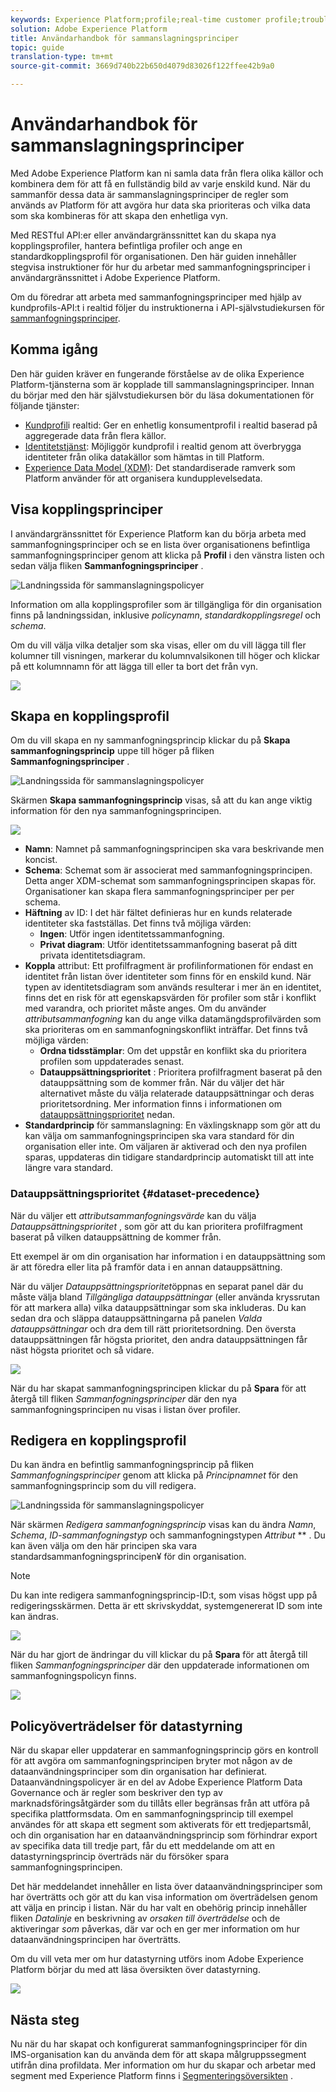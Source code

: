 ```yaml
---
keywords: Experience Platform;profile;real-time customer profile;troubleshooting;API
solution: Adobe Experience Platform
title: Användarhandbok för sammanslagningsprinciper
topic: guide
translation-type: tm+mt
source-git-commit: 3669d740b22b650d4079d83026f122ffee42b9a0

---
```



# Användarhandbok för sammanslagningsprinciper

Med Adobe Experience Platform kan ni samla data från flera olika källor och kombinera dem för att få en fullständig bild av varje enskild kund. När du sammanför dessa data är sammanslagningsprinciper de regler som används av Platform för att avgöra hur data ska prioriteras och vilka data som ska kombineras för att skapa den enhetliga vyn.

Med RESTful API:er eller användargränssnittet kan du skapa nya kopplingsprofiler, hantera befintliga profiler och ange en standardkopplingsprofil för organisationen. Den här guiden innehåller stegvisa instruktioner för hur du arbetar med sammanfogningsprinciper i användargränssnittet i Adobe Experience Platform.

Om du föredrar att arbeta med sammanfogningsprinciper med hjälp av kundprofils-API:t i realtid följer du instruktionerna i API-självstudiekursen för [sammanfogningsprinciper](../api/merge-policies.md).

## Komma igång

Den här guiden kräver en fungerande förståelse av de olika Experience Platform-tjänsterna som är kopplade till sammanslagningsprinciper. Innan du börjar med den här självstudiekursen bör du läsa dokumentationen för följande tjänster:

* [Kundprofil](../home.md)i realtid: Ger en enhetlig konsumentprofil i realtid baserad på aggregerade data från flera källor.
* [Identitetstjänst](../../identity-service/home.md): Möjliggör kundprofil i realtid genom att överbrygga identiteter från olika datakällor som hämtas in till Platform.
* [Experience Data Model (XDM)](../../xdm/home.md): Det standardiserade ramverk som Platform använder för att organisera kundupplevelsedata.

## Visa kopplingsprinciper

I användargränssnittet för Experience Platform kan du börja arbeta med sammanfogningsprinciper och se en lista över organisationens befintliga sammanfogningsprinciper genom att klicka på **Profil** i den vänstra listen och sedan välja fliken **Sammanfogningsprinciper** .

![Landningssida för sammanslagningspolicyer](../images/merge-policies/landing.png)

Information om alla kopplingsprofiler som är tillgängliga för din organisation finns på landningssidan, inklusive *policynamn*, *standardkopplingsregel* och *schema*.

Om du vill välja vilka detaljer som ska visas, eller om du vill lägga till fler kolumner till visningen, markerar du kolumnvalsikonen till höger och klickar på ett kolumnnamn för att lägga till eller ta bort det från vyn.

![](../images/merge-policies/adjust-view.png)

## Skapa en kopplingsprofil

Om du vill skapa en ny sammanfogningsprincip klickar du på **Skapa sammanfogningsprincip** uppe till höger på fliken **Sammanfogningsprinciper** .

![Landningssida för sammanslagningspolicyer](../images/merge-policies/create-new.png)

Skärmen **Skapa sammanfogningsprincip** visas, så att du kan ange viktig information för den nya sammanfogningsprincipen.

![](../images/merge-policies/create.png)

* **Namn**: Namnet på sammanfogningsprincipen ska vara beskrivande men koncist.
* **Schema**: Schemat som är associerat med sammanfogningsprincipen. Detta anger XDM-schemat som sammanfogningsprincipen skapas för. Organisationer kan skapa flera sammanfogningsprinciper per per schema.
* **Häftning** av ID: I det här fältet definieras hur en kunds relaterade identiteter ska fastställas. Det finns två möjliga värden:
   * **Ingen**: Utför ingen identitetssammanfogning.
   * **Privat diagram**: Utför identitetssammanfogning baserat på ditt privata identitetsdiagram.
* **Koppla** attribut: Ett profilfragment är profilinformationen för endast en identitet från listan över identiteter som finns för en enskild kund. När typen av identitetsdiagram som används resulterar i mer än en identitet, finns det en risk för att egenskapsvärden för profiler som står i konflikt med varandra, och prioritet måste anges. Om du använder *attributsammanfogning* kan du ange vilka datamängdsprofilvärden som ska prioriteras om en sammanfogningskonflikt inträffar. Det finns två möjliga värden:
   * **Ordna tidsstämplar**: Om det uppstår en konflikt ska du prioritera profilen som uppdaterades senast.
   * **Datauppsättningsprioritet** : Prioritera profilfragment baserat på den datauppsättning som de kommer från. När du väljer det här alternativet måste du välja relaterade datauppsättningar och deras prioritetsordning. Mer information finns i informationen om [datauppsättningsprioritet](#dataset-precedence) nedan.
* **Standardprincip** för sammanslagning: En växlingsknapp som gör att du kan välja om sammanfogningsprincipen ska vara standard för din organisation eller inte. Om väljaren är aktiverad och den nya profilen sparas, uppdateras din tidigare standardprincip automatiskt till att inte längre vara standard.

### Datauppsättningsprioritet {#dataset-precedence}

När du väljer ett *attributsammanfogningsvärde* kan du välja *Datauppsättningsprioritet* , som gör att du kan prioritera profilfragment baserat på vilken datauppsättning de kommer från.

Ett exempel är om din organisation har information i en datauppsättning som är att föredra eller lita på framför data i en annan datauppsättning.

När du väljer *Datauppsättningsprioritet*&#x200B;öppnas en separat panel där du måste välja bland *Tillgängliga datauppsättningar* (eller använda kryssrutan för att markera alla) vilka datauppsättningar som ska inkluderas. Du kan sedan dra och släppa datauppsättningarna på panelen *Valda datauppsättningar* och dra dem till rätt prioritetsordning. Den översta datauppsättningen får högsta prioritet, den andra datauppsättningen får näst högsta prioritet och så vidare.

![](../images/merge-policies/dataset-precedence.png)

När du har skapat sammanfogningsprincipen klickar du på **Spara** för att återgå till fliken *Sammanfogningsprinciper* där den nya sammanfogningsprincipen nu visas i listan över profiler.

## Redigera en kopplingsprofil

Du kan ändra en befintlig sammanfogningsprincip på fliken *Sammanfogningsprinciper* genom att klicka på *Principnamnet* för den sammanfogningsprincip som du vill redigera.

![Landningssida för sammanslagningspolicyer](../images/merge-policies/select-edit.png)

När skärmen *Redigera sammanfogningsprincip* visas kan du ändra *Namn*, *Schema*, *ID-sammanfogningstyp* och sammanfogningstypen *Attribut* ** . Du kan även välja om den här principen ska vara standardsammanfogningsprincipen¥ för din organisation.

>[!Note]
>Du kan inte redigera sammanfogningsprincip-ID:t, som visas högst upp på redigeringsskärmen. Detta är ett skrivskyddat, systemgenererat ID som inte kan ändras.

![](../images/merge-policies/edit-screen.png)

När du har gjort de ändringar du vill klickar du på **Spara** för att återgå till fliken *Sammanfogningsprinciper* där den uppdaterade informationen om sammanfogningspolicyn finns.

![](../images/merge-policies/edited.png)

## Policyöverträdelser för datastyrning

När du skapar eller uppdaterar en sammanfogningsprincip görs en kontroll för att avgöra om sammanfogningsprincipen bryter mot någon av de dataanvändningsprinciper som din organisation har definierat. Dataanvändningspolicyer är en del av Adobe Experience Platform Data Governance och är regler som beskriver den typ av marknadsföringsåtgärder som du tillåts eller begränsas från att utföra på specifika plattformsdata. Om en sammanfogningsprincip till exempel användes för att skapa ett segment som aktiverats för ett tredjepartsmål, och din organisation har en dataanvändningsprincip som förhindrar export av specifika data till tredje part, får du ett meddelande om att en datastyrningsprincip överträds när du försöker spara sammanfogningsprincipen.

Det här meddelandet innehåller en lista över dataanvändningsprinciper som har överträtts och gör att du kan visa information om överträdelsen genom att välja en princip i listan. När du har valt en obehörig princip innehåller fliken *Datalinje* en beskrivning av *orsaken till överträdelse* och de aktiveringar *som* påverkas, där var och en ger mer information om hur dataanvändningsprincipen har överträtts.

Om du vill veta mer om hur datastyrning utförs inom Adobe Experience Platform börjar du med att läsa översikten över [](../../data-governance/home.md)datastyrning.

![](../images/merge-policies/policy-violation.png)

## Nästa steg

Nu när du har skapat och konfigurerat sammanfogningsprinciper för din IMS-organisation kan du använda dem för att skapa målgruppssegment utifrån dina profildata. Mer information om hur du skapar och arbetar med segment med Experience Platform finns i [Segmenteringsöversikten](../../segmentation/home.md) .